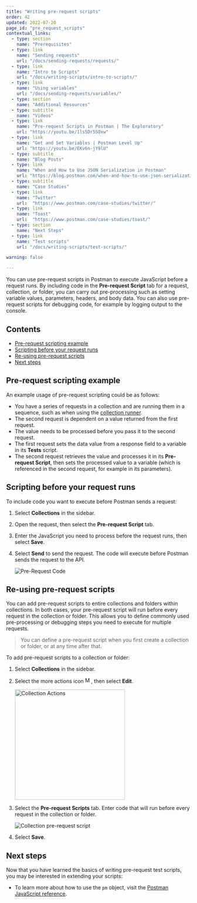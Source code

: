 ```yaml
---
title: "Writing pre-request scripts"
order: 42
updated: 2022-07-20
page_id: "pre_request_scripts"
contextual_links:
  - type: section
    name: "Prerequisites"
  - type: link
    name: "Sending requests"
    url: "/docs/sending-requests/requests/"
  - type: link
    name: "Intro to Scripts"
    url: "/docs/writing-scripts/intro-to-scripts/"
  - type: link
    name: "Using variables"
    url: "/docs/sending-requests/variables/"
  - type: section
    name: "Additional Resources"
  - type: subtitle
    name: "Videos"
  - type: link
    name: "Pre-request Scripts in Postman | The Exploratory"
    url: "https://youtu.be/1ls5Dr5SOxw"
  - type: link
    name: "Get and Set Variables | Postman Level Up"
    url: "https://youtu.be/EKv6n-jY9lU"
  - type: subtitle
    name: "Blog Posts"
  - type: link
    name: "When and How to Use JSON Serialization in Postman"
    url: "https://blog.postman.com/when-and-how-to-use-json-serialization-in-postman/"
  - type: subtitle
    name: "Case Studies"
  - type: link
    name: "Twitter"
    url:  "https://www.postman.com/case-studies/twitter/"
  - type: link
    name: "Toast"
    url:  "https://www.postman.com/case-studies/toast/"
  - type: section
    name: "Next Steps"
  - type: link
    name: "Test scripts"
    url: "/docs/writing-scripts/test-scripts/"

warning: false

---
```


You can use pre-request scripts in Postman to execute JavaScript before a request runs. By including code in the __Pre-request Script__ tab for a request, collection, or folder, you can carry out pre-processing such as setting variable values, parameters, headers, and body data. You can also use pre-request scripts for debugging code, for example by logging output to the console.

## Contents

* [Pre-request scripting example](#pre-request-scripting-example)
* [Scripting before your request runs](#scripting-before-your-request-runs)
* [Re-using pre-request scripts](#re-using-pre-request-scripts)
* [Next steps](#next-steps)

## Pre-request scripting example

An example usage of pre-request scripting could be as follows:

* You have a series of requests in a collection and are running them in a sequence, such as when using the [collection runner](/docs/running-collections/intro-to-collection-runs/).
* The second request is dependent on a value returned from the first request.
* The value needs to be processed before you pass it to the second request.
* The first request sets the data value from a response field to a variable in its __Tests__ script.
* The second request retrieves the value and processes it in its __Pre-request Script__, then sets the processed value to a variable (which is referenced in the second request, for example in its parameters).

## Scripting before your request runs

To include code you want to execute before Postman sends a request:

1. Select __Collections__ in the sidebar.
1. Open the request, then select the __Pre-request Script__ tab.
1. Enter the JavaScript you need to process before the request runs, then select __Save__.
1. Select __Send__ to send the request. The code will execute before Postman sends the request to the API.

    ![Pre-Request Code](https://assets.postman.com/postman-docs/pre-request-script-v8.jpg)

## Re-using pre-request scripts

You can add pre-request scripts to entire collections and folders within collections. In both cases, your pre-request script will run before every request in the collection or folder. This allows you to define commonly used pre-processing or debugging steps you need to execute for multiple requests.

> You can define a pre-request script when you first create a collection or folder, or at any time after that.

To add pre-request scripts to a collection or folder:

1. Select __Collections__ in the sidebar.
1. Select the more actions icon <img alt="More actions icon" src="https://assets.postman.com/postman-docs/icon-more-actions-v9.jpg#icon" width="16px">, then select __Edit__.

    <img src="https://assets.postman.com/postman-docs/edit-collection-action-v8.jpg" alt="Collection Actions" width="300px"/>

1. Select the __Pre-request Scripts__ tab. Enter code that will run before every request in the collection or folder.

   ![Collection pre-request script](https://assets.postman.com/postman-docs/edit-collection-pre-request-v9.jpg)

1. Select __Save__.

## Next steps

Now that you have learned the basics of writing pre-request test scripts, you may be interested in extending your scripts:

* To learn more about how to use the `pm` object, visit the [Postman JavaScript reference](/docs/writing-scripts/script-references/postman-sandbox-api-reference/).
